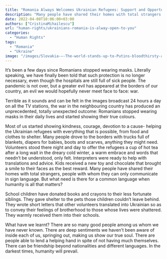 ```yaml
---
title: "Romania Always Welcomes Ukrainian Refugees: Support and Opportunities Await"
description: "Many people have shared their homes with total strangers, people with whom they can only communicate in sign language. But what need is there for a common language when humanity is all that matters?"
date: 2022-04-08T10:06:00+03:00
authors: ["CristinaMihailescu"]
url: "human-rights/ukrainians-romania-is-alway-open-to-you"
categories: 
  - "Human Rights"
tags: 
  - "Romania"
  - "Ukraine"
image: "/images/Slovakia-—-The-world-stands-up-to-Putins-bloodthirsty-antics.jpg"
---
```


It’s been a few days since Romanians stopped wearing masks. Literally speaking, we have finally been told that such protection is no longer necessary, even though the hospitals are still full of sick people. The pandemic is not over, but a greater evil has appeared at the borders of our country, an evil we would hopefully never meet face to face: war.

Terrible as it sounds and can be felt in the images broadcast 24 hours a day on all the TV stations, the war in the neighbouring country has produced an unprecedented, totally unexpected outcome: Romanians stopped wearing masks in their daily lives and started showing their true colours.

Most of us started showing kindness, courage, devotion to a cause- helping the Ukrainian refugees with everything that is possible, from food and clothes to shelter. Many people drove to the borders with trucks full of blankets, diapers for babies, boots and scarves, anything they might need. Volunteers stood there night and day to offer the refugees a cup of hot tea after a long wait in the dreary cold winter, a warm embrace and words that needn’t be understood, only felt. Interpreters were ready to help with translations and advice. Kids received a new toy and chocolate that brought a smile to their faces as the best reward. Many people have shared their homes with total strangers, people with whom they can only communicate in sign language. But what need is there for a common language when humanity is all that matters?

School children have donated books and crayons to their less fortunate siblings. They gave shelter to the pets those children couldn’t leave behind. They wrote short letters that other volunteers translated into Ukrainian so as to convey their feelings of brotherhood to those whose lives were shattered. They warmly received them into their schools.

What have we learnt? There are so many good people among us whom we have never known. There are deep sentiments we haven’t been aware of inside each of us, springing out, making us show our true soul. There are people able to lend a helping hand in spite of not having much themselves. There can be friendship beyond nationalities and different languages. In the darkest times, humanity will prevail.
